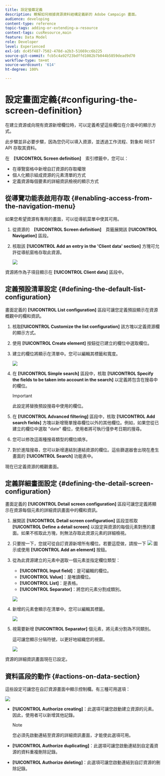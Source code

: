 ```yaml
---
title: 設定螢幕定義
description: 瞭解如何根據資源資料結構定義新的 Adobe Campaign 畫面。
audience: developing
content-type: reference
topic-tags: adding-or-extending-a-resource
context-tags: cusResource,main
feature: Data Model
role: Developer
level: Experienced
exl-id: dc45f487-7502-478d-a2b3-51669cc6b225
source-git-commit: fcb5c4a92f23bdffd1082b7b044b5859dead9d70
workflow-type: tm+mt
source-wordcount: '614'
ht-degree: 100%

---
```


# 設定畫面定義{#configuring-the-screen-definition}

在建立資源或向現有資源新增欄位時，可以定義希望這些欄位在介面中的顯示方式。

此步驟並非必要步驟，因為您仍可以填入資源，並透過工作流程、對象和 REST API 存取其資料。

在　**[!UICONTROL Screen definition]**　索引標籤中，您可以：

* 在導覽窗格中新增自訂資源的存取權限
* 個人化顯示組成資源的元素清單的方式
* 定義資源每個要素的詳細資訊檢視的顯示方式

## 從導覽功能表啟用存取 {#enabling-access-from-the-navigation-menu}

如果您希望資源有專用的畫面，可以從導航菜單中使其可用。

1. 從資源的　**[!UICONTROL Screen definition]**　頁籤展開該 **[!UICONTROL Navigation]** 區段。
1. 核取該 **[!UICONTROL Add an entry in the 'Client data' section]** 方塊可允許從導航窗格存取此資源。

   ![](assets/schema_extension_19.png)

資源將作為子項目顯示在 **[!UICONTROL Client data]** 區段中。

## 定義預設清單設定 {#defining-the-default-list-configuration}

畫面定義的 **[!UICONTROL List configuration]** 區段可讓您定義預設顯示在資源概觀中的欄和資訊。

1. 核取&#x200B;**[!UICONTROL Customize the list configuration]** 該方塊以定義資源欄的顯示方式。
1. 使用 **[!UICONTROL Create element]** 按鈕從已建立的欄位中選取欄位。
1. 建立的欄位將顯示在清單中。您可以編輯其標籤和寬度。

   ![](assets/schema_extension_20.png)

1. 在 **[!UICONTROL Simple search]** 區段中，核取 **[!UICONTROL Specify the fields to be taken into account in the search]** 以定義將包含在搜尋中的欄位。

   >[!IMPORTANT]
   >
   >此設定將替換預設搜尋中使用的欄位。

1. 在 **[!UICONTROL Advanced filtering]** 區段中，核取 **[!UICONTROL Add search fields]** 方塊以新增簡單搜尋欄位以外的其他欄位。例如，如果您從已建立的欄位中選取 &quot;date&quot; 欄位，使用者將可執行僅參考日期的搜尋。
1. 您可以修改這兩種搜尋類型的欄位順序。
1. 對於進階搜尋，您可以新增連結到連結資源的欄位。這些篩選器會出現在產生畫面的 **[!UICONTROL Search]** 功能表中。

現在已定義資源的概觀畫面。

## 定義詳細畫面設定 {#defining-the-detail-screen-configuration}

畫面定義的 **[!UICONTROL Detail screen configuration]** 區段可讓您定義將顯示在資源每個元素的詳細資訊畫面中的欄和資訊。

1. 展開該 **[!UICONTROL Detail screen configuration]** 區段並核取 **[!UICONTROL Define a detail screen]** 以設定與資源的每個元素對應的畫面。如果不核取此方塊，則無法存取此資源元素的詳細檢視。
1. 只要按一下，您就可從自訂資源新增所有欄位。若要這麼做，請按一下 ![](assets/addallfieldsicon.png) 圖示或使用 **[!UICONTROL Add an element]** 按鈕。
1. 從為此資源建立的元素中選取一個元素並指定欄位類型：

   * **[!UICONTROL Input field]**：是可編輯的欄位。
   * **[!UICONTROL Value]**：是唯讀欄位。
   * **[!UICONTROL List]**：是表格。
   * **[!UICONTROL Separator]**：將您的元素分割成類別。

   ![](assets/schema_extension_23.png)

1. 新增的元素會顯示在清單中。您可以編輯其標籤。

   ![](assets/schema_extension_22.png)

1. 視需要新增 **[!UICONTROL Separator]** 個元素，將元素分割為不同類別。

   這可讓您顯示分隔符號，以更好地組織您的視窗。

   ![](assets/schema_extension_25.png)

資源的詳細資訊畫面現在已設定。

## 資料區段的動作 {#actions-on-data-section}

這些設定可讓您在自訂資源畫面中顯示控制欄。有三種可用選項：

![](assets/schema_extension_actions.png)

* **[!UICONTROL Authorize creating]**：此選項可讓您啟動建立資源的元素。因此，使用者可以新增其他記錄。

   >[!NOTE]
   >
   >您必須先啟動連結至資源的詳細資訊畫面，才能使此選項可用。

* **[!UICONTROL Authorize duplicating]**：此選項可讓您啟動連結到自定義資源的資料重複刪除記錄。
* **[!UICONTROL Authorize deleting]**：此選項可讓您啟動連結到自訂資源的刪除記錄。
